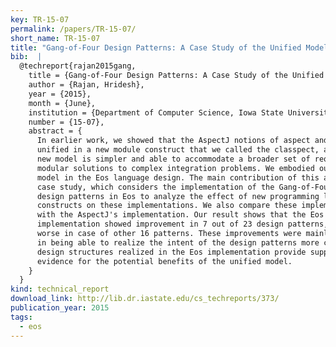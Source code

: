 ```yaml
---
key: TR-15-07
permalink: /papers/TR-15-07/
short_name: TR-15-07
title: "Gang-of-Four Design Patterns: A Case Study of the Unified Model and the Eos Programming Language"
bib:  |
  @techreport{rajan2015gang,
    title = {Gang-of-Four Design Patterns: A Case Study of the Unified Model and the Eos Programming Language},
    author = {Rajan, Hridesh},
    year = {2015},
    month = {June},
    institution = {Department of Computer Science, Iowa State University},
    number = {15-07},
    abstract = {
      In earlier work, we showed that the AspectJ notions of aspect and class can be
      unified in a new module construct that we called the classpect, and that this
      new model is simpler and able to accommodate a broader set of requirements for
      modular solutions to complex integration problems. We embodied our unified
      model in the Eos language design. The main contribution of this article is a
      case study, which considers the implementation of the Gang-of-Four (GOF)
      design patterns in Eos to analyze the effect of new programming language
      constructs on these implementations. We also compare these implementations
      with the AspectJ's implementation. Our result shows that the Eos
      implementation showed improvement in 7 out of 23 design patterns, and are no
      worse in case of other 16 patterns. These improvements were mainly manifested
      in being able to realize the intent of the design patterns more clearly. The
      design structures realized in the Eos implementation provide supporting
      evidence for the potential benefits of the unified model.
    }
  }
kind: technical_report
download_link: http://lib.dr.iastate.edu/cs_techreports/373/
publication_year: 2015
tags:
  - eos
---
```

